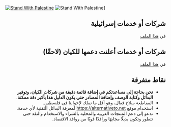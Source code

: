 [![Stand With Palestine](https://raw.githubusercontent.com/TheBSD/StandWithPalestine/main/banner-no-action.svg)](https://TheBSD.github.io/StandWithPalestine/)
![Stand With Palestine](https://github.com/TheBSD/poykott/blob/main/assets/images/banner.jpg?raw=true)]

<div dir='rtl' align='right'>

## شركات أو خدمات إسرائيلية

في
[هذا الملف](./israel-companies-services.json)

## شركات أو خدمات أعلنت دعمها للكيان (لاحقًا)

في
[هذا الملف](./companies-support-isreal.json)

## نقاط متفرقة

- **نحن بحاجة إلى مساعدتكم في إضافة قائمة دقيقة من شركات الكيان، وتوفير البدائل وكتابة الوصف وإضافة المصادر حتى يكون الدليل هذا بأكبر دقة ممكنة**.
- المقاطعة سلاح فعال، وهو أقل ما نملك لإخواننا في فلسطين.
- استخدام موقع https://alternativeto.net لمعرفة البدائل التقنية لأي خدمة.
- ندعو إلى دعم المنتجات العربية والمحلية بالشراء والاستخدام والنقد حتى تتطور وتكون بديلًا مجابهًا ورافدًا قويًا من روافد الاقتصاد.
